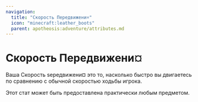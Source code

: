 ```yaml
---
navigation:
  title: "Скорость Передвижени¤"
  icon: "minecraft:leather_boots"
  parent: apotheosis:adventure/attributes.md
---
```


# Скорость Передвижени¤

Ваша <Color id="blue">Скорость ѕередвижени¤</Color> это то, насколько быстро вы двигаетесь по сравнению с обычной скоростью ходьбы игрока.

Этот стат может быть предоставлена практически любым предметом.

